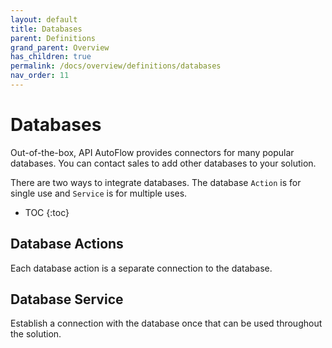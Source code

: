 ```yaml
---
layout: default
title: Databases
parent: Definitions
grand_parent: Overview
has_children: true
permalink: /docs/overview/definitions/databases
nav_order: 11
---
```

# Databases
Out-of-the-box, API AutoFlow provides connectors for many popular databases. You can contact sales to add other databases to your solution.

There are two ways to integrate databases. The database `Action` is for single use and `Service` is for multiple uses.

* TOC
{:toc}


## Database Actions
Each database action is a separate connection to the database.

## Database Service
Establish a connection with the database once that can be used throughout the solution.
